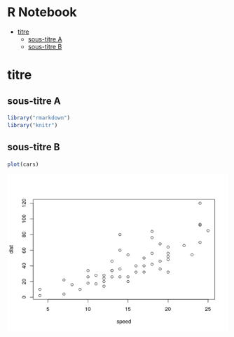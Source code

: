 R Notebook
================

  - [titre](#titre)
      - [sous-titre A](#sous-titre-a)
      - [sous-titre B](#sous-titre-b)

# titre

## sous-titre A

``` r
library("rmarkdown")
library("knitr")
```

## sous-titre B

``` r
plot(cars)
```

![](test_files/figure-gfm/unnamed-chunk-2-1.png)<!-- -->
